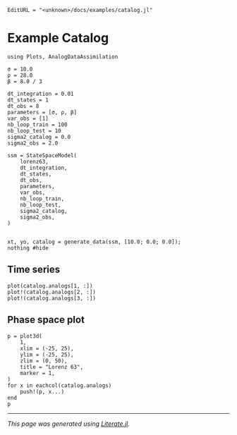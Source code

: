 ```@meta
EditURL = "<unknown>/docs/examples/catalog.jl"
```

# Example Catalog

````@example catalog
using Plots, AnalogDataAssimilation

σ = 10.0
ρ = 28.0
β = 8.0 / 3

dt_integration = 0.01
dt_states = 1
dt_obs = 8
parameters = [σ, ρ, β]
var_obs = [1]
nb_loop_train = 100
nb_loop_test = 10
sigma2_catalog = 0.0
sigma2_obs = 2.0

ssm = StateSpaceModel(
    lorenz63,
    dt_integration,
    dt_states,
    dt_obs,
    parameters,
    var_obs,
    nb_loop_train,
    nb_loop_test,
    sigma2_catalog,
    sigma2_obs,
)


xt, yo, catalog = generate_data(ssm, [10.0; 0.0; 0.0]);
nothing #hide
````

## Time series

````@example catalog
plot(catalog.analogs[1, :])
plot!(catalog.analogs[2, :])
plot!(catalog.analogs[3, :])
````

## Phase space plot

````@example catalog
p = plot3d(
    1,
    xlim = (-25, 25),
    ylim = (-25, 25),
    zlim = (0, 50),
    title = "Lorenz 63",
    marker = 1,
)
for x in eachcol(catalog.analogs)
    push!(p, x...)
end
p
````

---

*This page was generated using [Literate.jl](https://github.com/fredrikekre/Literate.jl).*

